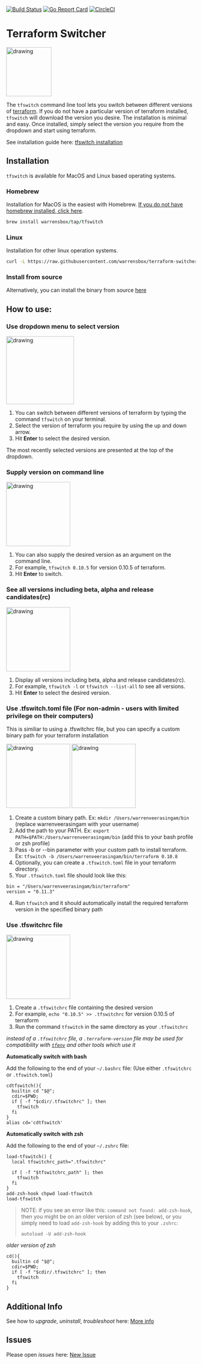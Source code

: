 [![Build Status](https://travis-ci.org/warrensbox/terraform-switcher.svg?branch=master)](https://travis-ci.org/warrensbox/terraform-switcher)
[![Go Report Card](https://goreportcard.com/badge/github.com/warrensbox/terraform-switcher)](https://goreportcard.com/report/github.com/warrensbox/terraform-switcher)
[![CircleCI](https://circleci.com/gh/warrensbox/terraform-switcher/tree/master.svg?style=shield&circle-token=55ddceec95ff67eb38269152282f8a7d761c79a5)](https://circleci.com/gh/warrensbox/terraform-switcher)

# Terraform Switcher

<img style="text-allign:center" src="https://s3.us-east-2.amazonaws.com/kepler-images/warrensbox/tfswitch/smallerlogo.png" alt="drawing" width="120" height="130"/>

<!-- ![gopher](https://s3.us-east-2.amazonaws.com/kepler-images/warrensbox/tfswitch/logo.png =100x20) -->

The `tfswitch` command line tool lets you switch between different versions of [terraform](https://www.terraform.io/).
If you do not have a particular version of terraform installed, `tfswitch` will download the version you desire.
The installation is minimal and easy.
Once installed, simply select the version you require from the dropdown and start using terraform.

See installation guide here: [tfswitch installation](https://warrensbox.github.io/terraform-switcher/)

## Installation

`tfswitch` is available for MacOS and Linux based operating systems.

### Homebrew

Installation for MacOS is the easiest with Homebrew. [If you do not have homebrew installed, click here](https://brew.sh/).


```ruby
brew install warrensbox/tap/tfswitch
```

### Linux

Installation for other linux operation systems.

```sh
curl -L https://raw.githubusercontent.com/warrensbox/terraform-switcher/release/install.sh | bash
```

### Install from source

Alternatively, you can install the binary from source [here](https://github.com/warrensbox/terraform-switcher/releases)

## How to use:
### Use dropdown menu to select version
<img src="https://s3.us-east-2.amazonaws.com/kepler-images/warrensbox/tfswitch/tfswitch.gif" alt="drawing" style="width: 180px;"/>

1.  You can switch between different versions of terraform by typing the command `tfswitch` on your terminal.
2.  Select the version of terraform you require by using the up and down arrow.
3.  Hit **Enter** to select the desired version.

The most recently selected versions are presented at the top of the dropdown.

### Supply version on command line
<img src="https://s3.us-east-2.amazonaws.com/kepler-images/warrensbox/tfswitch/tfswitch-v4.gif" alt="drawing" style="width: 170px;"/>

1. You can also supply the desired version as an argument on the command line.
2. For example, `tfswitch 0.10.5` for version 0.10.5 of terraform.
3. Hit **Enter** to switch.

### See all versions including beta, alpha and release candidates(rc)
<img src="https://s3.us-east-2.amazonaws.com/kepler-images/warrensbox/tfswitch/tfswitch-v5.gif" alt="drawing" style="width: 170px;"/>

1. Display all versions including beta, alpha and release candidates(rc). 
2. For example, `tfswitch -l` or `tfswitch --list-all` to see all versions.
3. Hit **Enter** to select the desired version.


### Use .tfswitch.toml file  (For non-admin - users with limited privilege on their computers)
This is similiar to using a .tfswitchrc file, but you can specify a custom binary path for your terraform installation

<img src="https://s3.us-east-2.amazonaws.com/kepler-images/warrensbox/tfswitch/tfswitch-v7.gif" alt="drawing" style="width: 170px;"/>   
<img src="https://s3.us-east-2.amazonaws.com/kepler-images/warrensbox/tfswitch/tfswitch-v8.gif" alt="drawing" style="width: 170px;"/>

1. Create a custom binary path. Ex: `mkdir /Users/warrenveerasingam/bin` (replace warrenveerasingam with your username)
2. Add the path to your PATH. Ex: `export PATH=$PATH:/Users/warrenveerasingam/bin` (add this to your bash profile or zsh profile)
3. Pass -b or --bin parameter with your custom path to install terraform. Ex: `tfswitch -b /Users/warrenveerasingam/bin/terraform 0.10.8 `
4. Optionally, you can create a `.tfswitch.toml` file in your terraform directory.
5. Your `.tfswitch.toml` file should look like this:
```
bin = "/Users/warrenveerasingam/bin/terraform"
version = "0.11.3"
```
4. Run `tfswitch` and it should automatically install the required terraform version in the specified binary path

### Use .tfswitchrc file
<img src="https://s3.us-east-2.amazonaws.com/kepler-images/warrensbox/tfswitch/tfswitch-v6.gif" alt="drawing" style="width: 170px;"/>

1. Create a `.tfswitchrc` file containing the desired version
2. For example, `echo "0.10.5" >> .tfswitchrc` for version 0.10.5 of terraform
3. Run the command `tfswitch` in the same directory as your `.tfswitchrc`

*instead of a `.tfswitchrc` file, a `.terraform-version` file may be used for compatibility with [`tfenv`](https://github.com/tfutils/tfenv#terraform-version-file) and other tools which use it*

**Automatically switch with bash**

Add the following to the end of your `~/.bashrc` file:
(Use either `.tfswitchrc` or `.tfswitch.toml`)

```
cdtfswitch(){
  builtin cd "$@";
  cdir=$PWD;
  if [ -f "$cdir/.tfswitchrc" ]; then
    tfswitch
  fi
}
alias cd='cdtfswitch'
```

**Automatically switch with zsh**

Add the following to the end of your `~/.zshrc` file:

```
load-tfswitch() {
  local tfswitchrc_path=".tfswitchrc"

  if [ -f "$tfswitchrc_path" ]; then
    tfswitch
  fi
}
add-zsh-hook chpwd load-tfswitch
load-tfswitch
```
> NOTE: if you see an error like this: `command not found: add-zsh-hook`, then you might be on an older version of zsh (see below), or you simply need to load `add-zsh-hook` by adding this to your `.zshrc`:
>    ```
>    autoload -U add-zsh-hook
>    ```

*older version of zsh*
```
cd(){
  builtin cd "$@";
  cdir=$PWD;
  if [ -f "$cdir/.tfswitchrc" ]; then
    tfswitch
  fi
}
```

## Additional Info

See how to *upgrade*, *uninstall*, *troubleshoot* here: [More info](https://warrensbox.github.io/terraform-switcher/additional)


## Issues

Please open  *issues* here: [New Issue](https://github.com/warrensbox/terraform-switcher/issues)
